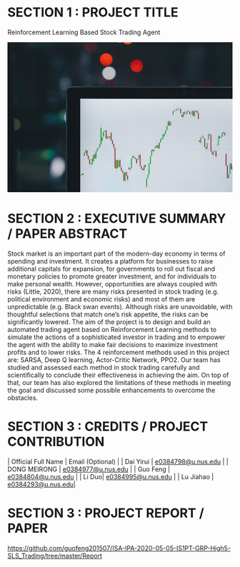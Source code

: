 # SECTION 1 : PROJECT TITLE
Reinforcement Learning Based Stock Trading Agent

<img width="900" alt="welcome" src="https://github.com/guofeng201507/ISA-IPA-2020-05-05-IS1PT-GRP-High5-SLS_Trading/blob/master/Report/Image.jpg">

# SECTION 2 : EXECUTIVE SUMMARY / PAPER ABSTRACT
Stock market is an important part of the modern-day economy in terms of spending and investment. It creates a platform for businesses to raise additional capitals for expansion, for governments to roll out fiscal and monetary policies to promote greater investment, and for individuals to make personal wealth. However, opportunities are always coupled with risks (Little, 2020), there are many risks presented in stock trading (e.g. political environment and economic risks) and most of them are unpredictable (e.g. Black swan events). Although risks are unavoidable, with thoughtful selections that match one’s risk appetite, the risks can be significantly lowered. The aim of the project is to design and build an automated trading agent based on Reinforcement Learning methods to simulate the actions of a sophisticated investor in trading and to empower the agent with the ability to make fair decisions to maximize investment profits and to lower risks. The 4 reinforcement methods used in this project are: SARSA, Deep Q learning, Actor-Critic Network, PPO2. Our team has studied and assessed each method in stock trading carefully and scientifically to conclude their effectiveness in achieving the aim. On top of that, our team has also explored the limitations of these methods in meeting the goal and discussed some possible enhancements to overcome the obstacles.

# SECTION 3 : CREDITS / PROJECT CONTRIBUTION
| Official Full Name | Email (Optional) |
| Dai Yirui | e0384798@u.nus.edu |
| DONG MEIRONG | e0384977@u.nus.edu |
| Guo Feng | e0384804@u.nus.edu |
| Li Duo| e0384995@u.nus.edu |
| Lu Jiahao | e0384293@u.nus.edu|

# SECTION 3 : PROJECT REPORT / PAPER
https://github.com/guofeng201507/ISA-IPA-2020-05-05-IS1PT-GRP-High5-SLS_Trading/tree/master/Report
